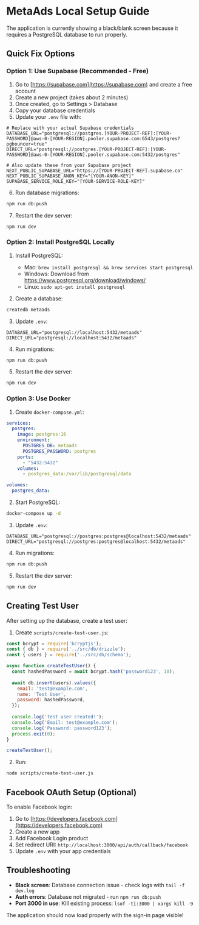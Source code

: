 # MetaAds Local Setup Guide

The application is currently showing a black/blank screen because it requires a PostgreSQL database to run properly.

## Quick Fix Options

### Option 1: Use Supabase (Recommended - Free)

1. Go to [https://supabase.com](https://supabase.com) and create a free account
2. Create a new project (takes about 2 minutes)
3. Once created, go to Settings > Database
4. Copy your database credentials
5. Update your `.env` file with:

```env
# Replace with your actual Supabase credentials
DATABASE_URL="postgresql://postgres.[YOUR-PROJECT-REF]:[YOUR-PASSWORD]@aws-0-[YOUR-REGION].pooler.supabase.com:6543/postgres?pgbouncer=true"
DIRECT_URL="postgresql://postgres.[YOUR-PROJECT-REF]:[YOUR-PASSWORD]@aws-0-[YOUR-REGION].pooler.supabase.com:5432/postgres"

# Also update these from your Supabase project
NEXT_PUBLIC_SUPABASE_URL="https://[YOUR-PROJECT-REF].supabase.co"
NEXT_PUBLIC_SUPABASE_ANON_KEY="[YOUR-ANON-KEY]"
SUPABASE_SERVICE_ROLE_KEY="[YOUR-SERVICE-ROLE-KEY]"
```

6. Run database migrations:
```bash
npm run db:push
```

7. Restart the dev server:
```bash
npm run dev
```

### Option 2: Install PostgreSQL Locally

1. Install PostgreSQL:
   - Mac: `brew install postgresql && brew services start postgresql`
   - Windows: Download from https://www.postgresql.org/download/windows/
   - Linux: `sudo apt-get install postgresql`

2. Create a database:
```bash
createdb metaads
```

3. Update `.env`:
```env
DATABASE_URL="postgresql://localhost:5432/metaads"
DIRECT_URL="postgresql://localhost:5432/metaads"
```

4. Run migrations:
```bash
npm run db:push
```

5. Restart the dev server:
```bash
npm run dev
```

### Option 3: Use Docker

1. Create `docker-compose.yml`:
```yaml
services:
  postgres:
    image: postgres:16
    environment:
      POSTGRES_DB: metaads
      POSTGRES_PASSWORD: postgres
    ports:
      - "5432:5432"
    volumes:
      - postgres_data:/var/lib/postgresql/data

volumes:
  postgres_data:
```

2. Start PostgreSQL:
```bash
docker-compose up -d
```

3. Update `.env`:
```env
DATABASE_URL="postgresql://postgres:postgres@localhost:5432/metaads"
DIRECT_URL="postgresql://postgres:postgres@localhost:5432/metaads"
```

4. Run migrations:
```bash
npm run db:push
```

5. Restart the dev server:
```bash
npm run dev
```

## Creating Test User

After setting up the database, create a test user:

1. Create `scripts/create-test-user.js`:
```javascript
const bcrypt = require('bcryptjs');
const { db } = require('../src/db/drizzle');
const { users } = require('../src/db/schema');

async function createTestUser() {
  const hashedPassword = await bcrypt.hash('password123', 10);
  
  await db.insert(users).values({
    email: 'test@example.com',
    name: 'Test User',
    password: hashedPassword,
  });
  
  console.log('Test user created!');
  console.log('Email: test@example.com');
  console.log('Password: password123');
  process.exit(0);
}

createTestUser();
```

2. Run:
```bash
node scripts/create-test-user.js
```

## Facebook OAuth Setup (Optional)

To enable Facebook login:

1. Go to [https://developers.facebook.com](https://developers.facebook.com)
2. Create a new app
3. Add Facebook Login product
4. Set redirect URI: `http://localhost:3000/api/auth/callback/facebook`
5. Update `.env` with your app credentials

## Troubleshooting

- **Black screen**: Database connection issue - check logs with `tail -f dev.log`
- **Auth errors**: Database not migrated - run `npm run db:push`
- **Port 3000 in use**: Kill existing process: `lsof -ti:3000 | xargs kill -9`

The application should now load properly with the sign-in page visible!
